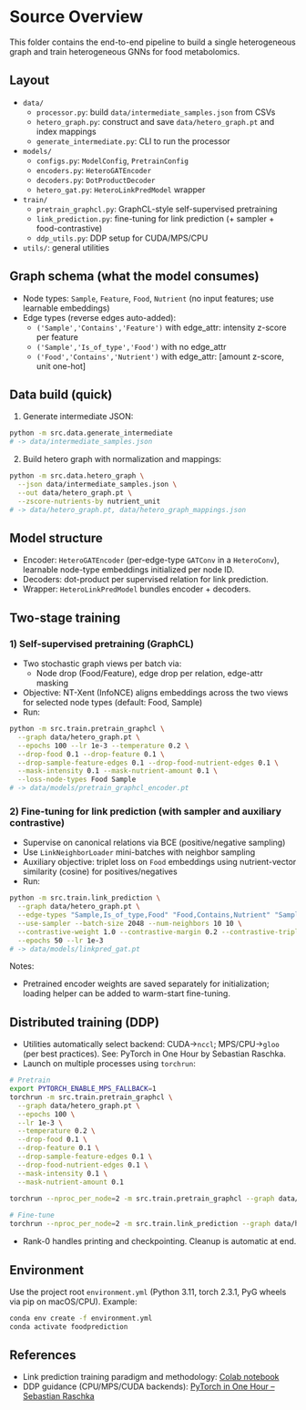 # Source Overview

This folder contains the end-to-end pipeline to build a single heterogeneous graph and train heterogeneous GNNs for food metabolomics.

## Layout

- `data/`
  - `processor.py`: build `data/intermediate_samples.json` from CSVs
  - `hetero_graph.py`: construct and save `data/hetero_graph.pt` and index mappings
  - `generate_intermediate.py`: CLI to run the processor
- `models/`
  - `configs.py`: `ModelConfig`, `PretrainConfig`
  - `encoders.py`: `HeteroGATEncoder`
  - `decoders.py`: `DotProductDecoder`
  - `hetero_gat.py`: `HeteroLinkPredModel` wrapper
- `train/`
  - `pretrain_graphcl.py`: GraphCL-style self-supervised pretraining
  - `link_prediction.py`: fine-tuning for link prediction (+ sampler + food-contrastive)
  - `ddp_utils.py`: DDP setup for CUDA/MPS/CPU
- `utils/`: general utilities

## Graph schema (what the model consumes)
- Node types: `Sample`, `Feature`, `Food`, `Nutrient` (no input features; use learnable embeddings)
- Edge types (reverse edges auto-added):
  - `('Sample','Contains','Feature')` with edge_attr: intensity z-score per feature
  - `('Sample','Is_of_type','Food')` with no edge_attr
  - `('Food','Contains','Nutrient')` with edge_attr: [amount z-score, unit one-hot]

## Data build (quick)
1) Generate intermediate JSON:
```bash
python -m src.data.generate_intermediate
# -> data/intermediate_samples.json
```
2) Build hetero graph with normalization and mappings:
```bash
python -m src.data.hetero_graph \
  --json data/intermediate_samples.json \
  --out data/hetero_graph.pt \
  --zscore-nutrients-by nutrient_unit
# -> data/hetero_graph.pt, data/hetero_graph_mappings.json
```

## Model structure
- Encoder: `HeteroGATEncoder` (per-edge-type `GATConv` in a `HeteroConv`), learnable node-type embeddings initialized per node ID.
- Decoders: dot-product per supervised relation for link prediction.
- Wrapper: `HeteroLinkPredModel` bundles encoder + decoders.

## Two-stage training

### 1) Self-supervised pretraining (GraphCL)
- Two stochastic graph views per batch via:
  - Node drop (Food/Feature), edge drop per relation, edge-attr masking
- Objective: NT-Xent (InfoNCE) aligns embeddings across the two views for selected node types (default: Food, Sample)
- Run:
```bash
python -m src.train.pretrain_graphcl \
  --graph data/hetero_graph.pt \
  --epochs 100 --lr 1e-3 --temperature 0.2 \
  --drop-food 0.1 --drop-feature 0.1 \
  --drop-sample-feature-edges 0.1 --drop-food-nutrient-edges 0.1 \
  --mask-intensity 0.1 --mask-nutrient-amount 0.1 \
  --loss-node-types Food Sample
# -> data/models/pretrain_graphcl_encoder.pt
```

### 2) Fine-tuning for link prediction (with sampler and auxiliary contrastive)
- Supervise on canonical relations via BCE (positive/negative sampling)
- Use `LinkNeighborLoader` mini-batches with neighbor sampling
- Auxiliary objective: triplet loss on `Food` embeddings using nutrient-vector similarity (cosine) for positives/negatives
- Run:
```bash
python -m src.train.link_prediction \
  --graph data/hetero_graph.pt \
  --edge-types "Sample,Is_of_type,Food" "Food,Contains,Nutrient" "Sample,Contains,Feature" \
  --use-sampler --batch-size 2048 --num-neighbors 10 10 \
  --contrastive-weight 1.0 --contrastive-margin 0.2 --contrastive-triplets 8192 \
  --epochs 50 --lr 1e-3
# -> data/models/linkpred_gat.pt
```

Notes:
- Pretrained encoder weights are saved separately for initialization; loading helper can be added to warm-start fine-tuning.

## Distributed training (DDP)
- Utilities automatically select backend: CUDA→`nccl`; MPS/CPU→`gloo` (per best practices). See: PyTorch in One Hour by Sebastian Raschka.
- Launch on multiple processes using `torchrun`:
```bash
# Pretrain
export PYTORCH_ENABLE_MPS_FALLBACK=1
torchrun -m src.train.pretrain_graphcl \
  --graph data/hetero_graph.pt \
  --epochs 100 \
  --lr 1e-3 \
  --temperature 0.2 \
  --drop-food 0.1 \
  --drop-feature 0.1 \
  --drop-sample-feature-edges 0.1 \
  --drop-food-nutrient-edges 0.1 \
  --mask-intensity 0.1 \
  --mask-nutrient-amount 0.1
  
torchrun --nproc_per_node=2 -m src.train.pretrain_graphcl --graph data/hetero_graph.pt

# Fine-tune
torchrun --nproc_per_node=2 -m src.train.link_prediction --graph data/hetero_graph.pt --use-sampler
```
- Rank-0 handles printing and checkpointing. Cleanup is automatic at end.

## Environment
Use the project root `environment.yml` (Python 3.11, torch 2.3.1, PyG wheels via pip on macOS/CPU). Example:
```bash
conda env create -f environment.yml
conda activate foodprediction
```

## References
- Link prediction training paradigm and methodology: [Colab notebook](https://colab.research.google.com/drive/1xpzn1Nvai1ygd_P5Yambc_oe4VBPK_ZT?usp=sharing)
- DDP guidance (CPU/MPS/CUDA backends): [PyTorch in One Hour – Sebastian Raschka](https://sebastianraschka.com/teaching/pytorch-1h/)
